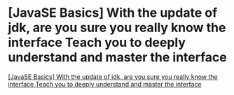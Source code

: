 # [JavaSE Basics] With the update of jdk, are you sure you really know the interface Teach you to deeply understand and master the interface
[[JavaSE Basics] With the update of jdk, are you sure you really know the interface Teach you to deeply understand and master the interface](https://aiwithcloud.com/2022/09/16/javase_basics_with_the_update_of_jdk_are_you_sure_you_really_know_the_interface_teach_you_to_deeply_understand_and_master_the_interface/)